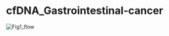 # cfDNA_Gastrointestinal-cancer

![Fig1_flow](https://github.com/yiping801026/cfDNA_Gastrointestinal-cancer/assets/62942998/2b03b217-40ea-4a6d-9e75-0b9d4a6418f5)
